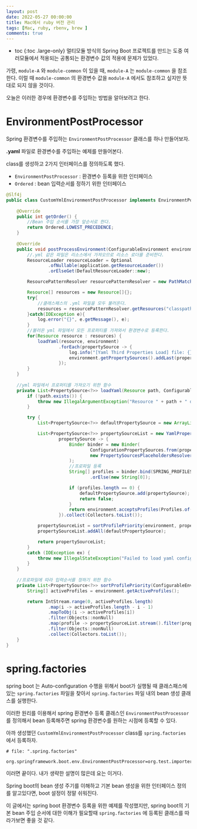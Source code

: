 ```yaml
---
layout: post
date: 2022-05-27 00:00:00
title: Mac에서 ruby 버전 관리
tags: [Mac, ruby, rbenv, brew ]
comments: true
---
```


* toc
{:toc .large-only}
멀티모듈 방식의 Spring Boot 프로젝트를 만드는 도중 여러모듈에서 적용되는 공통되는 환경변수 값의 적용에 문제가 있었다.

가령, `module-A` 와 `module-common` 이 있을 때, `module-A` 는 `module-common` 을 참조한다. 이럴 때 `module-common` 의 환경변수 값을 `module-A` 에서도 참조하고 싶지만 뜻대로 되지 않을 것이다.

오늘은 이러한 경우에 환경변수를 주입하는 방법을 알아보려고 한다.



# EnvironmentPostProcessor

Spring 환경변수를 주입하는 `EnvironmentPostProcessor` 클래스를 하나 만들어보자.

 **.yaml** 파일로 환경변수를 주입하는 예제를 만들어본다.

class를 생성하고 2가지 인터페이스를 정의하도록 했다.

- `EnvironmentPostProcessor` : 환경변수 등록을 위한 인터페이스
- `Ordered` : bean 입력순서를 정하기 위한 인터페이스

```java
@Slf4j
public class CustomYmlEnvironmentPostProcessor implements EnvironmentPostProcessor, Ordered {
    
  	@Override
    public int getOrder() {
      	//Bean 주입 순서를 가장 앞순서로 한다.
        return Ordered.LOWEST_PRECEDENCE;
    }
  
  	@Override
    public void postProcessEnvironment(ConfigurableEnvironment environment,SpringApplication application) {
      	//.yml 같은 파일은 리소스에서 가져오므로 리소스 로더를 준비한다.
        ResourceLoader resourceLoader = Optional
                .ofNullable(application.getResourceLoader())
                .orElseGet(DefaultResourceLoader::new);

        ResourcePatternResolver resourcePatternResolver = new PathMatchingResourcePatternResolver(resourceLoader);

        Resource[] resources = new Resource[]{};
        try{
          	//클래스패스의 .yml 파일을 모두 불러온다.
            resources = resourcePatternResolver.getResources("classpath*:*.yml");
        }catch(IOException e){
            log.error("{}", e.getMessage(), e);
        }
      	//불러온 yml 파일에서 모든 프로퍼티를 가져와서 환경변수로 등록한다.
        for(Resource resource : resources) {
            loadYaml(resource, environment)
                    .forEach(propertySource -> {
                        log.info("[Yaml Third Properties Load] file: {}", resource.getFilename());
                        environment.getPropertySources().addLast(propertySource);
                    });
        }
    }
  
  	//yml 파일에서 프로퍼티를 가져오기 위한 함수
  	private List<PropertySource<?>> loadYaml(Resource path, ConfigurableEnvironment environment) {
        if (!path.exists()) {
            throw new IllegalArgumentException("Resource " + path + " does not exist");
        }

        try {
            List<PropertySource<?>> defaultPropertySource = new ArrayList<>();

            List<PropertySource<?>> propertySourceList = new YamlPropertySourceLoader().load(path.getFilename(), path).stream().filter(
                    propertySource -> {
                        Binder binder = new Binder(
                                ConfigurationPropertySources.from(propertySource),
                                new PropertySourcesPlaceholdersResolver(environment)
                        );
                      	//프로파일 등록
                        String[] profiles = binder.bind(SPRING_PROFILES, Bindable.of(String[].class))
                                .orElse(new String[0]);

                        if (profiles.length == 0) {
                            defaultPropertySource.add(propertySource);
                            return false;
                        }
                        return environment.acceptsProfiles(Profiles.of(profiles));
                    }).collect(Collectors.toList());

            propertySourceList = sortProfilePriority(environment, propertySourceList);
            propertySourceList.addAll(defaultPropertySource);

            return propertySourceList;
        }
        catch (IOException ex) {
            throw new IllegalStateException("Failed to load yaml configuration from " + path, ex);
        }
    }
  
  	//프로파일에 따라 입력순서를 정하기 위한 함수
  	private List<PropertySource<?>> sortProfilePriority(ConfigurableEnvironment environment, List<PropertySource<?>> propertySourceList) {
        String[] activeProfiles = environment.getActiveProfiles();

        return IntStream.range(0, activeProfiles.length)
                .map(i -> activeProfiles.length - i - 1)
                .mapToObj(i -> activeProfiles[i])
                .filter(Objects::nonNull)
                .map(profile -> propertySourceList.stream().filter(propertySource -> matchProfiles(profile, propertySource)).findAny().orElse(null))
                .filter(Objects::nonNull)
                .collect(Collectors.toList());
    }
}
```



# spring.factories

spring boot 는 Auto-configuration 수행을 위해서 boot가 실행될 때 클래스패스에 있는 `spring.factories` 파일을 찾아서 `spring.factories` 파일 내의 bean 생성 클래스를 실행한다.

이러한 원리를 이용해서 spring 환경변수 등록 클래스인 `EnvironmentPostProcessor` 를 정의해서 bean 등록해주면 spring 환경변수를 원하는 시점에 등록할 수 있다.

아까 생성했던 `CustomYmlEnvironmentPostProcessor` class를 `spring.factories` 에서 등록하자.

```properties
# file: ".spring.factories"

org.springframework.boot.env.EnvironmentPostProcessor=org.test.importer.CustomYmlEnvironmentPostProcessor
```





이러면 끝이다. 내가 생략한 설명이 많은데 요는 이거다.

Spring boot의 bean 생성 주기를 이해하고 기본 bean 생성을 위한 인터페이스 정의를 알고있다면, boot 설정이 정말 쉬워진다.

이 글에서는 spring boot 환경변수 등록을 위한 예제를 작성했지만, spring boot의 기본 bean 주입 순서에 대한 이해가 필요할때 `spring.factories` 에 등록된 클래스를 따라가보면 좋을 것 같다.


